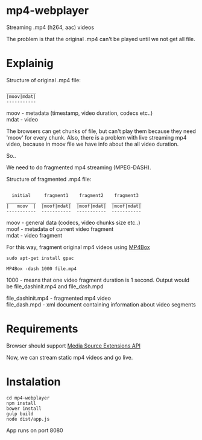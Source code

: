 # mp4-webplayer
Streaming .mp4 (h264, aac) videos 

The problem is that the original .mp4 can't be played until we not get all file. 

# Explainig

Structure of original .mp4 file: 
```
___________
|moov|mdat|
-----------
```

moov - metadata (timestamp, video duration, codecs etc..)  
mdat - video  

The browsers can get chunks of file, but can't play them because they need 'moov' for every chunk. Also, there is a problem with live streaming mp4 video, because in moov file we have info about the all video duration. 

So.. 

We need to do fragmented mp4 streaming (MPEG-DASH). 

Structure of fragmented .mp4 file: 
```

  initial     fragment1    fragment2    fragment3 
___________  ___________  ___________  ___________
|   moov  |  |moof|mdat|  |moof|mdat|  |moof|mdat|
-----------  -----------  -----------  -----------
```

moov - general data (codecs, video chunks size etc..)   
moof - metadata of current video fragment  
mdat - video fragment  

For this way, fragment original mp4 videos using [MP4Box](https://gpac.wp.imt.fr/2012/02/01/dash-support/) 

```
sudo apt-get install gpac

MP4Box -dash 1000 file.mp4
```

1000 - means that one video fragment duration is 1 second. 
Output would be file_dashinit.mp4 and file_dash.mpd 

file_dashinit.mp4 - fragmented mp4 video  
file_dash.mpd - xml document containing information about video segments  

# Requirements
Browser should support [Media Source Extensions API](https://www.w3.org/TR/media-source/) 

Now, we can stream static mp4 videos and go live. 


# Instalation

```
cd mp4-webplayer
npm install
bower install
gulp build 
node dist/app.js
```

App runs on port 8080 
